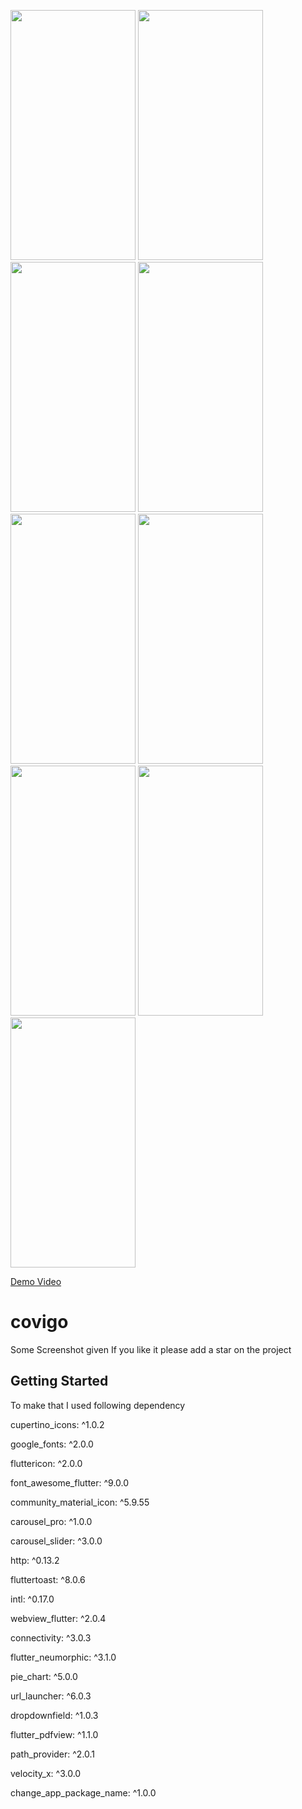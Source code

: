 
<p float="left">
<img src=https://user-images.githubusercontent.com/52675676/120425312-94d83580-c38b-11eb-951f-67fac3a4d896.jpeg width="200" height="400"/>
<img src=https://user-images.githubusercontent.com/52675676/120425319-973a8f80-c38b-11eb-96a7-68529df2ee3f.jpeg width="200" height="400"/>
<img src=https://user-images.githubusercontent.com/52675676/120425320-97d32600-c38b-11eb-842c-341a4d33fcdf.jpeg width="200" height="400"/>
<img src=https://user-images.githubusercontent.com/52675676/120425324-986bbc80-c38b-11eb-9004-51e3ed93b833.jpeg width="200" height="400"/>
<img src=https://user-images.githubusercontent.com/52675676/120425328-986bbc80-c38b-11eb-8420-104b7767b67a.jpeg width="200" height="400"/>
<img src=https://user-images.githubusercontent.com/52675676/120425332-99045300-c38b-11eb-85e3-75f77ee69649.jpeg width="200" height="400"/>
<img src=https://user-images.githubusercontent.com/52675676/120425333-999ce980-c38b-11eb-8211-459f9b3d4eb7.jpeg width="200" height="400"/>
<img src=https://user-images.githubusercontent.com/52675676/120425334-9a358000-c38b-11eb-8870-744f7385467d.jpeg width="200" height="400"/>
<img src=https://user-images.githubusercontent.com/52675676/120425336-9ace1680-c38b-11eb-8e53-c3a7b42ff15f.jpeg width="200" height="400"/>

  
  
  [Demo Video](https://www.linkedin.com/feed/update/urn:li:activity:6807305429664849920/)
# covigo

Some Screenshot given If you like it please add a star on the project

## Getting Started
To make that I used following dependency

  cupertino_icons: ^1.0.2 
  
  google_fonts: ^2.0.0 
  
  fluttericon: ^2.0.0 
  
  font_awesome_flutter: ^9.0.0 
  
  community_material_icon: ^5.9.55
  
  carousel_pro: ^1.0.0
  
  carousel_slider: ^3.0.0
  
  http: ^0.13.2
  
  fluttertoast: ^8.0.6
  
  intl: ^0.17.0
  
  webview_flutter: ^2.0.4
  
  connectivity: ^3.0.3
  
  flutter_neumorphic: ^3.1.0
  
  pie_chart: ^5.0.0
  
  url_launcher: ^6.0.3
  
  dropdownfield: ^1.0.3
  
  flutter_pdfview: ^1.1.0
  
  path_provider: ^2.0.1
  
  velocity_x: ^3.0.0
  
  change_app_package_name: ^1.0.0

